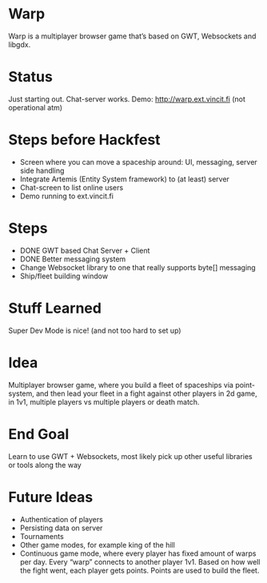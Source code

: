 Warp
===
Warp is a multiplayer browser game that’s based on GWT, Websockets and libgdx.

Status
===
Just starting out. Chat-server works.
Demo: http://warp.ext.vincit.fi (not operational atm)

Steps before Hackfest
===
* Screen where you can move a spaceship around: UI, messaging, server side handling
* Integrate Artemis (Entity System framework) to (at least) server
* Chat-screen to list online users
* Demo running to ext.vincit.fi

Steps
===
* DONE GWT based Chat Server + Client
* DONE Better messaging system
* Change Websocket library to one that really supports byte[] messaging
* Ship/fleet building window

Stuff Learned
===
Super Dev Mode is nice! (and not too hard to set up)

Idea
===
Multiplayer browser game, where you build a fleet of spaceships via point-system, and then lead your fleet in a fight against other players in 2d game, in 1v1, multiple players vs multiple players or death match.

End Goal
===
Learn to use GWT + Websockets, most likely pick up other useful libraries or tools along the way

Future Ideas
===
* Authentication of players
* Persisting data on server
* Tournaments
* Other game modes, for example king of the hill
* Continuous game mode, where every player has fixed amount of warps per day. Every “warp” connects to another player 1v1. Based on how well the fight went, each player gets points. Points are used to build the fleet.
